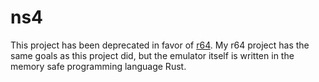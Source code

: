 # ns4

This project has been deprecated in favor of [r64](http://github.com/georgemorgan/r64). My r64 project has the same goals as this project did, but the emulator itself is written in the memory safe programming language Rust.
